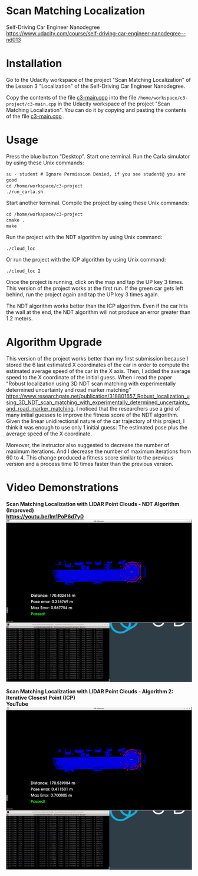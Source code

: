 # Scan Matching Localization

Self-Driving Car Engineer Nanodegree<br/>
https://www.udacity.com/course/self-driving-car-engineer-nanodegree--nd013

# Installation

Go to the Udacity workspace of the project "Scan Matching Localization" of the Lesson 3 "Localization" of the Self-Driving Car Engineer Nanodegree.

Copy the contents of the file [c3-main.cpp](c3-main.cpp) into the file `/home/workspace/c3-project/c3-main.cpp` in the Udacity workspace of the project "Scan Matching Localization". You can do it by copying and pasting the contents of the file [c3-main.cpp](c3-main.cpp) .

# Usage

Press the blue button "Desktop". Start one terminal. Run the Carla simulator by using these Unix commands:

```
su - student # Ignore Permission Denied, if you see student@ you are good
cd /home/workspace/c3-project
./run_carla.sh
```

Start another terminal. Compile the project by using these Unix commands:

```
cd /home/workspace/c3-project
cmake .
make
```

Run the project with the NDT algorithm by using Unix command:

```
./cloud_loc
```

Or run the project with the ICP algorithm by using Unix command:

```
./cloud_loc 2
```

Once the project is running, click on the map and tap the UP key 3 times. This version of the project works at the first run. If the green car gets left behind, run the project again and tap the UP key 3 times again.

The NDT algorithm works better than the ICP algorithm. Even if the car hits the wall at the end, the NDT algorithm will not produce an error greater than 1.2 meters.

# Algorithm Upgrade

This version of the project works better than my first submission because I stored the 6 last estimated X coordinates of the car in order to compute the estimated average speed of the car in the X axis. Then, I added the average speed to the X coordinate of the initial guess. When I read the paper "Robust localization using 3D NDT scan matching with experimentally determined uncertainty and road marker matching" <https://www.researchgate.net/publication/318801657_Robust_localization_using_3D_NDT_scan_matching_with_experimentally_determined_uncertainty_and_road_marker_matching>, I noticed that the researchers use a grid of many initial guesses to improve the fitness score of the NDT algorithm. Given the linear unidirectional nature of the car trajectory of this project, I think it was enough to use only 1 initial guess: The estimated pose plus the average speed of the X coordinate.

Moreover, the instructor also suggested to decrease the number of maximum iterations. And I decrease the number of maximum iterations from 60 to 4. This change produced a fitness score similar to the previous version and a process time 10 times faster than the previous version.


# Video Demonstrations

**Scan Matching Localization with LIDAR Point Clouds - NDT Algorithm (Improved)<br/>
https://youtu.be/Im1PoP6d7y0**
![NDT_Passed.png](/images/NDT_Passed.png)

**Scan Matching Localization with LIDAR Point Clouds - Algorithm 2: Iterative Closest Point (ICP)<br/>
YouTube**
![ICP_Passed.png](/images/ICP_Passed.png)
